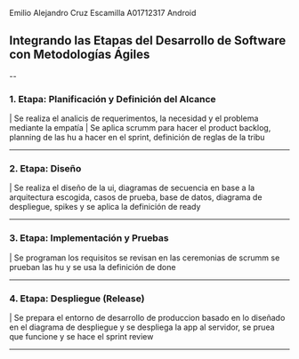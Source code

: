 Emilio Alejandro Cruz Escamilla
A01712317
Android


## Integrando las Etapas del Desarrollo de Software con Metodologías Ágiles

--

### 1. Etapa: Planificación y Definición del Alcance

| Se realiza el analicis de requerimentos, la necesidad y el problema mediante la empatía
| Se aplica scrumm para hacer el product backlog, planning de las hu a hacer en el sprint, definición de reglas de la tribu



---

### 2. Etapa: Diseño

| Se realiza el diseño de la ui, diagramas de secuencia  en base a la arquitectura escogida, casos de prueba, base de datos, diagrama de despliegue, spikes y se aplica la definición de ready


---

### 3. Etapa: Implementación y Pruebas

| Se programan los requisitos se revisan en las ceremonias de scrumm se prueban las hu y se usa la definición de done



---

### 4. Etapa: Despliegue (Release)

| Se prepara el entorno de desarrollo de produccion basado en lo diseñado en el diagrama de despliegue y se despliega la app al servidor, se pruea que funcione y se hace el sprint review

---
